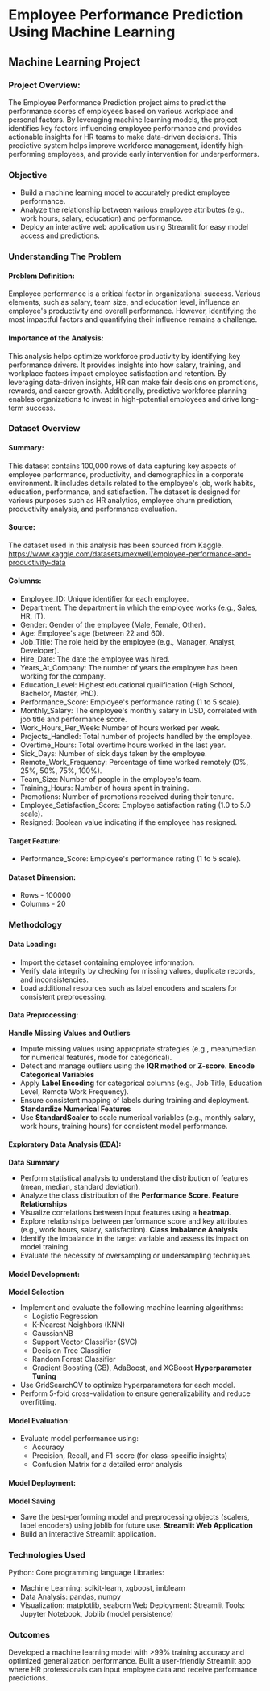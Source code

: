 # Employee Performance Prediction Using Machine Learning
## Machine Learning Project
### Project Overview:
The Employee Performance Prediction project aims to predict the performance scores of employees based on various workplace and personal factors. By leveraging machine learning models, the project identifies key factors influencing employee performance and provides actionable insights for HR teams to make data-driven decisions. This predictive system helps improve workforce management, identify high-performing employees, and provide early intervention for underperformers.
### Objective
- Build a machine learning model to accurately predict employee performance.
- Analyze the relationship between various employee attributes (e.g., work hours, salary, education) and performance.
- Deploy an interactive web application using Streamlit for easy model access and predictions.
### Understanding The Problem
####  Problem Definition:
Employee performance is a critical factor in organizational success. Various elements, such as salary, team size, and education level, influence an employee's productivity and overall performance. However, identifying the most impactful factors and quantifying their influence remains a challenge.
#### Importance of the Analysis:
This analysis helps optimize workforce productivity by identifying key performance drivers. It provides insights into how salary, training, and workplace factors impact employee satisfaction and retention. By leveraging data-driven insights, HR can make fair decisions on promotions, rewards, and career growth. Additionally, predictive workforce planning enables organizations to invest in high-potential employees and drive long-term success.
### Dataset Overview
#### Summary:
This dataset contains 100,000 rows of data capturing key aspects of employee performance, productivity, and demographics in a corporate environment. It includes details related to the employee's job, work habits, education, performance, and satisfaction. The dataset is designed for various purposes such as HR analytics, employee churn prediction, productivity analysis, and performance evaluation.
#### Source:
The dataset used in this analysis has been sourced from Kaggle.
https://www.kaggle.com/datasets/mexwell/employee-performance-and-productivity-data
#### Columns:
- Employee_ID: Unique identifier for each employee.
- Department: The department in which the employee works (e.g., Sales, HR, IT).
- Gender: Gender of the employee (Male, Female, Other).
- Age: Employee's age (between 22 and 60).
- Job_Title: The role held by the employee (e.g., Manager, Analyst, Developer).
- Hire_Date: The date the employee was hired.
- Years_At_Company: The number of years the employee has been working for the company.
- Education_Level: Highest educational qualification (High School, Bachelor, Master, PhD).
- Performance_Score: Employee's performance rating (1 to 5 scale).
- Monthly_Salary: The employee's monthly salary in USD, correlated with job title and performance score.
- Work_Hours_Per_Week: Number of hours worked per week.
- Projects_Handled: Total number of projects handled by the employee.
- Overtime_Hours: Total overtime hours worked in the last year.
- Sick_Days: Number of sick days taken by the employee.
- Remote_Work_Frequency: Percentage of time worked remotely (0%, 25%, 50%, 75%, 100%).
- Team_Size: Number of people in the employee's team.
- Training_Hours: Number of hours spent in training.
- Promotions: Number of promotions received during their tenure.
- Employee_Satisfaction_Score: Employee satisfaction rating (1.0 to 5.0 scale).
- Resigned: Boolean value indicating if the employee has resigned.
#### Target Feature:
- Performance_Score: Employee's performance rating (1 to 5 scale).
#### Dataset Dimension:
- Rows - 100000
- Columns - 20
### Methodology
#### Data Loading:
- Import the dataset containing employee information.
- Verify data integrity by checking for missing values, duplicate records, and inconsistencies.
- Load additional resources such as label encoders and scalers for consistent preprocessing.
#### Data Preprocessing:
**Handle Missing Values and Outliers**
  - Impute missing values using appropriate strategies (e.g., mean/median for numerical features, mode for categorical).
  - Detect and manage outliers using the **IQR method** or **Z-score**.
**Encode Categorical Variables**
  - Apply **Label Encoding** for categorical columns (e.g., Job Title, Education Level, Remote Work Frequency).
  - Ensure consistent mapping of labels during training and deployment.
**Standardize Numerical Features**
  - Use **StandardScaler** to scale numerical variables (e.g., monthly salary, work hours, training hours) for consistent model performance.
#### Exploratory Data Analysis (EDA):
**Data Summary**
  - Perform statistical analysis to understand the distribution of features (mean, median, standard deviation).
  - Analyze the class distribution of the **Performance Score**.
**Feature Relationships**
  - Visualize correlations between input features using a **heatmap**.
  - Explore relationships between performance score and key attributes (e.g., work hours, salary, satisfaction).
**Class Imbalance Analysis**
  - Identify the imbalance in the target variable and assess its impact on model training.
  - Evaluate the necessity of oversampling or undersampling techniques.
#### Model Development:
**Model Selection**
  - Implement and evaluate the following machine learning algorithms:
    - Logistic Regression
    - K-Nearest Neighbors (KNN)
    - GaussianNB
    - Support Vector Classifier (SVC)
    - Decision Tree Classifier
    - Random Forest Classifier
    - Gradient Boosting (GB), AdaBoost, and XGBoost
**Hyperparameter Tuning**
  - Use GridSearchCV to optimize hyperparameters for each model.
  - Perform 5-fold cross-validation to ensure generalizability and reduce overfitting.
#### Model Evaluation:
  - Evaluate model performance using:
    - Accuracy
    - Precision, Recall, and F1-score (for class-specific insights)
    - Confusion Matrix for a detailed error analysis
#### Model Deployment:
**Model Saving**
  - Save the best-performing model and preprocessing objects (scalers, label encoders) using joblib for future use.
**Streamlit Web Application**
  - Build an interactive Streamlit application.
### Technologies Used
Python: Core programming language
Libraries:
  - Machine Learning: scikit-learn, xgboost, imblearn
  - Data Analysis: pandas, numpy
  - Visualization: matplotlib, seaborn
Web Deployment: Streamlit
Tools: Jupyter Notebook, Joblib (model persistence)
### Outcomes
Developed a machine learning model with >99% training accuracy and optimized generalization performance.
Built a user-friendly Streamlit app where HR professionals can input employee data and receive performance predictions.

